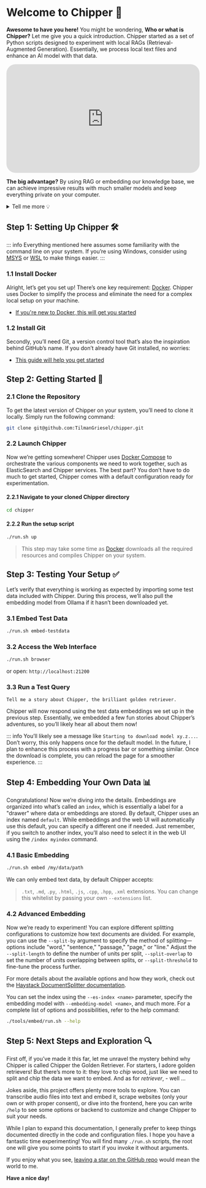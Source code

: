 # Welcome to Chipper :wave:

**Awesome to have you here!** You might be wondering, **Who or what is Chipper?** Let me give you a quick introduction.
Chipper started as a set of Python scripts designed to experiment with local RAGs (Retrieval-Augmented Generation). Essentially, we process local text files and enhance an AI model with that data.

<p align="center">
<div style="position: relative; padding-top: 56.25%">
  <iframe 
    style="position: absolute; top: 0; left: 0; width: 100%; height: 100%; border-radius: 24px;"  src="https://www.youtube.com/embed/WFAGn9BjN9M" title="Chipper AI -  AI interface for tinkerers (Ollama, Haystack RAG, Python)" frameborder="0" allow="accelerometer; autoplay; clipboard-write; encrypted-media; gyroscope; picture-in-picture; web-share" referrerpolicy="strict-origin-when-cross-origin" allowfullscreen></iframe>
</div>
</p>

**The big advantage?** By using RAG or embedding our knowledge base, we can achieve impressive results with much smaller models and keep everything private on your computer.

<details>
  <summary>Tell me more 💡</summary>
With our embedded knowledge base, we essentially give our local Ollama model a "notebook" to reference. So, when we ask it something like, "Who is the best golden retriever in the universe?" it quickly checks a database, ElasticSearch in our case, to see if it has any relevant information. The database then returns embeddings to augment the model's response, making the process super fast and awesome!

Chipper essentially provides an end-to-end architecture for experimenting with embeddings right from your command line. It leverages many awesome open-source tools like [Haystack](https://haystack.deepset.ai/) to manage embeddings and queries, [Docker](https://www.docker.com/) to eliminate system dependencies and make setup a breeze, and [TailwindCSS](https://tailwindcss.com/) to simplify visual changes. Plus, it includes many other small but powerful tools to make your exploration effortless and enjoyable. Mostly written in [Python](https://www.python.org/).

**There is way more to learn about RAGs**

- https://en.wikipedia.org/wiki/Retrieval-augmented_generation is a good start.
- https://www.youtube.com/watch?v=T-D1OfcDW1M is an amazing video about it by IBM.
</details>

## Step 1: Setting Up Chipper 🛠️

::: info
Everything mentioned here assumes some familiarity with the command line on your system. If you’re using Windows, consider using [MSYS](https://www.msys2.org/) or [WSL](https://learn.microsoft.com/en-us/windows/wsl/about) to make things easier.
:::

### 1.1 Install Docker

Alright, let’s get you set up! There’s one key requirement: [Docker](https://www.docker.com/). Chipper uses Docker to simplify the process and eliminate the need for a complex local setup on your machine.

- [If you're new to Docker, this will get you started](https://docs.docker.com/get-started/)

### 1.2 Install Git

Secondly, you’ll need Git, a version control tool that’s also the inspiration behind GitHub’s name. If you don’t already have Git installed, no worries:

- [This guide will help you get started](https://docs.github.com/en/get-started/getting-started-with-git)

## Step 2: Getting Started 🚀

### 2.1 Clone the Repository

To get the latest version of Chipper on your system, you’ll need to clone it locally. Simply run the following command:

```bash
git clone git@github.com:TilmanGriesel/chipper.git
```

### 2.2 Launch Chipper

Now we’re getting somewhere! Chipper uses [Docker Compose](https://docs.docker.com/compose/) to orchestrate the various components we need to work together, such as ElasticSearch and Chipper services. The best part? You don’t have to do much to get started, Chipper comes with a default configuration ready for experimentation.

#### 2.2.1 Navigate to your cloned Chipper directory

```bash
cd chipper
```

#### 2.2.2 Run the setup script

```bash
./run.sh up
```

> This step may take some time as [Docker](https://www.docker.com/) downloads all the required resources and compiles Chipper on your system.

## Step 3: Testing Your Setup ✅

Let’s verify that everything is working as expected by importing some test data included with Chipper. During this process, we’ll also pull the embedding model from Ollama if it hasn’t been downloaded yet.

### 3.1 Embed Test Data

```bash
./run.sh embed-testdata
```

### 3.2 Access the Web Interface

```bash
./run.sh browser
```

or open: `http://localhost:21200`

### 3.3 Run a Test Query

```plain
Tell me a story about Chipper, the brilliant golden retriever.
```

Chipper will now respond using the test data embeddings we set up in the previous step. Essentially, we embedded a few fun stories about Chipper’s adventures, so you’ll likely hear all about them now!

::: info
You’ll likely see a message like `Starting to download model xy.z...`. Don’t worry, this only happens once for the default model. In the future, I plan to enhance this process with a progress bar or something similar. Once the download is complete, you can reload the page for a smoother experience.
:::

## Step 4: Embedding Your Own Data 📊

Congratulations! Now we’re diving into the details. Embeddings are organized into what’s called an `index`, which is essentially a label for a "drawer" where data or embeddings are stored. By default, Chipper uses an index named `default`. While embeddings and the web UI will automatically use this default, you can specify a different one if needed. Just remember, if you switch to another index, you’ll also need to select it in the web UI using the `/index myindex` command.

### 4.1 Basic Embedding

```bash
./run.sh embed /my/data/path
```

We can only embed text data, by default Chipper accepts:

> `.txt`, `.md`, `.py`, `.html`, `.js`, `.cpp`, `.hpp`, `.xml` extensions.
> You can change this whitelist by passing your own `--extensions` list.

### 4.2 Advanced Embedding

Now we’re ready to experiment! You can explore different splitting configurations to customize how text documents are divided. For example, you can use the `--split-by` argument to specify the method of splitting—options include "word," "sentence," "passage," "page," or "line." Adjust the `--split-length` to define the number of units per split, `--split-overlap` to set the number of units overlapping between splits, or `--split-threshold` to fine-tune the process further.

For more details about the available options and how they work, check out the [Haystack DocumentSplitter documentation](https://docs.haystack.deepset.ai/docs/documentsplitter).

You can set the index using the `--es-index <name>` parameter, specify the embedding model with `--embedding-model <name>`, and much more. For a complete list of options and possibilities, refer to the help command:

```bash
./tools/embed/run.sh --help
```

## Step 5: Next Steps and Exploration 🔍

First off, if you’ve made it this far, let me unravel the mystery behind why Chipper is called Chipper the Golden Retriever. For starters, I adore golden retrievers! But there’s more to it: they love to *chip* wood, just like we need to split and chip the data we want to embed. And as for *retriever*, - well ...

Jokes aside, this project offers plenty more tools to explore. You can transcribe audio files into text and embed it, scrape websites (only your own or with proper consent), or dive into the frontend, here you can write `/help` to see some options or backend to customize and change Chipper to suit your needs.

While I plan to expand this documentation, I generally prefer to keep things documented directly in the code and configuration files. I hope you have a fantastic time experimenting! You will find many `./run.sh` scripts, the root one will give you some points to start if you invoke it without arguments.

If you enjoy what you see, [leaving a star on the GitHub repo](https://github.com/TilmanGriesel/chipper) would mean the world to me.

**Have a nice day!**
